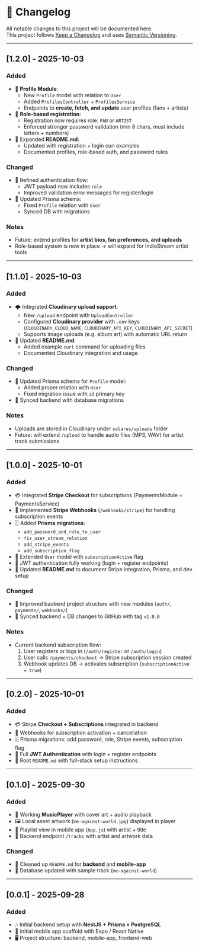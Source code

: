 # 📜 Changelog
   
All notable changes to this project will be documented here.  
This project follows [Keep a Changelog](https://keepachangelog.com/) and uses [Semantic Versioning](https://semver.org/).

---

## [1.2.0] - 2025-10-03
### Added
- 👤 **Profile Module**:
  - New `Profile` model with relation to `User`
  - Added `ProfilesController` + `ProfilesService`
  - Endpoints to **create, fetch, and update** user profiles (fans + artists)
- 🔐 **Role-based registration**:
  - Registration now requires role: `FAN` or `ARTIST`
  - Enforced stronger password validation (min 8 chars, must include letters + numbers)
- 📝 Expanded **README.md**:
  - Updated with registration + login curl examples
  - Documented profiles, role-based auth, and password rules

### Changed
- 🔧 Refined authentication flow:
  - JWT payload now includes `role`
  - Improved validation error messages for register/login
- 🔄 Updated Prisma schema:
  - Fixed `Profile` relation with `User`
  - Synced DB with migrations

### Notes
- Future: extend profiles for **artist bios, fan preferences, and uploads**
- Role-based system is now in place → will expand for IndieStream artist tools

---

## [1.1.0] - 2025-10-03
### Added
- 🌩️ Integrated **Cloudinary upload support**:
  - New `/upload` endpoint with `UploadController`
  - Configured **Cloudinary provider** with `.env` keys (`CLOUDINARY_CLOUD_NAME`, `CLOUDINARY_API_KEY`, `CLOUDINARY_API_SECRET`)
  - Supports image uploads (e.g. album art) with automatic URL return
- 📖 Updated **README.md**:
  - Added example `curl` command for uploading files
  - Documented Cloudinary integration and usage

### Changed
- 🔧 Updated Prisma schema for `Profile` model:
  - Added proper relation with `User`
  - Fixed migration issue with `id` primary key
- 📝 Synced backend with database migrations

### Notes
- Uploads are stored in Cloudinary under `solares/uploads` folder  
- Future: will extend `/upload` to handle audio files (MP3, WAV) for artist track submissions

---

## [1.0.0] - 2025-10-01
### Added
- 💳 Integrated **Stripe Checkout** for subscriptions (PaymentsModule + PaymentsService)
- 🔔 Implemented **Stripe Webhooks** (`/webhooks/stripe`) for handling subscription events
- 🗄️ Added **Prisma migrations**:
  - `add_password_and_role_to_user`
  - `fix_user_stream_relation`
  - `add_stripe_events`
  - `add_subscription_flag`
- 👤 Extended `User` model with `subscriptionActive` flag
- 🔐 JWT authentication fully working (login + register endpoints)
- 📘 Updated **README.md** to document Stripe integration, Prisma, and dev setup  

### Changed
- 🔧 Improved backend project structure with new modules (`auth/`, `payments/`, `webhooks/`)
- 📝 Synced backend + DB changes to GitHub with tag `v1.0.0`

### Notes
- Current backend subscription flow:  
  1. User registers or logs in (`/auth/register` or `/auth/login`)  
  2. User calls `/payments/checkout` → Stripe subscription session created  
  3. Webhook updates DB → activates subscription (`subscriptionActive = true`)  

---

## [0.2.0] - 2025-10-01
### Added
- 💳 Stripe **Checkout + Subscriptions** integrated in backend  
- 🔄 Webhooks for subscription activation + cancellation  
- 🗄️ Prisma migrations: add password, role, Stripe events, subscription flag  
- 🔐 Full **JWT Authentication** with login + register endpoints  
- 📖 Root `README.md` with full-stack setup instructions  

---

## [0.1.0] - 2025-09-30
### Added
- 🎵 Working **MusicPlayer** with cover art + audio playback
- 🖼️ Local asset artwork (`me-against-world.jpg`) displayed in player
- 📱 Playlist view in mobile app (`App.js`) with artist + title 
- 📂 Backend endpoint `/tracks` with artist and artwork data

### Changed
- 📝 Cleaned up `README.md` for **backend** and **mobile-app**
- 🔧 Database updated with sample track (`me-against-world`)

---

## [0.0.1] - 2025-09-28
### Added
- 🎶 Initial backend setup with **NestJS + Prisma + PostgreSQL**
- 📱 Initial mobile app scaffold with Expo / React Native
- 🖥️ Project structure: backend, mobile-app, frontend-web

